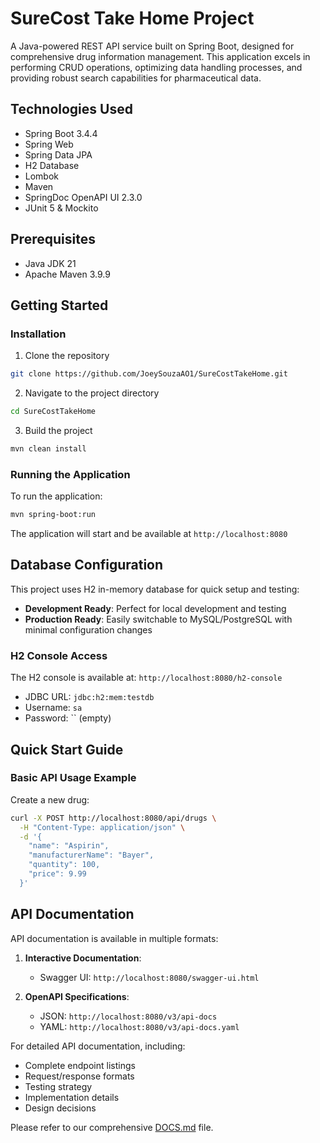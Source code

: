 # SureCost Take Home Project

A Java-powered REST API service built on Spring Boot, designed for comprehensive drug information management. This application excels in performing CRUD operations, optimizing data handling processes, and providing robust search capabilities for pharmaceutical data.

## Technologies Used

- Spring Boot 3.4.4
- Spring Web
- Spring Data JPA
- H2 Database
- Lombok
- Maven
- SpringDoc OpenAPI UI 2.3.0
- JUnit 5 & Mockito

## Prerequisites

- Java JDK 21
- Apache Maven 3.9.9

## Getting Started

### Installation

1. Clone the repository
```bash
git clone https://github.com/JoeySouzaAO1/SureCostTakeHome.git
```

2. Navigate to the project directory
```bash
cd SureCostTakeHome
```

3. Build the project
```bash
mvn clean install
```

### Running the Application

To run the application:
```bash
mvn spring-boot:run
```

The application will start and be available at `http://localhost:8080`

## Database Configuration

This project uses H2 in-memory database for quick setup and testing:
- **Development Ready**: Perfect for local development and testing
- **Production Ready**: Easily switchable to MySQL/PostgreSQL with minimal configuration changes

### H2 Console Access
The H2 console is available at: `http://localhost:8080/h2-console`
- JDBC URL: `jdbc:h2:mem:testdb`
- Username: `sa`
- Password: `` (empty)

## Quick Start Guide

### Basic API Usage Example
Create a new drug:
```bash
curl -X POST http://localhost:8080/api/drugs \
  -H "Content-Type: application/json" \
  -d '{
    "name": "Aspirin",
    "manufacturerName": "Bayer",
    "quantity": 100,
    "price": 9.99
  }'
```

## API Documentation

API documentation is available in multiple formats:

1. **Interactive Documentation**:
   - Swagger UI: `http://localhost:8080/swagger-ui.html`

2. **OpenAPI Specifications**:
   - JSON: `http://localhost:8080/v3/api-docs`
   - YAML: `http://localhost:8080/v3/api-docs.yaml`

For detailed API documentation, including:
- Complete endpoint listings
- Request/response formats
- Testing strategy
- Implementation details
- Design decisions

Please refer to our comprehensive [DOCS.md](DOCS.md) file.